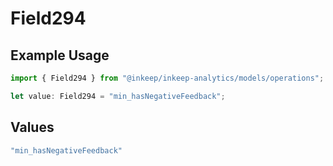 # Field294

## Example Usage

```typescript
import { Field294 } from "@inkeep/inkeep-analytics/models/operations";

let value: Field294 = "min_hasNegativeFeedback";
```

## Values

```typescript
"min_hasNegativeFeedback"
```